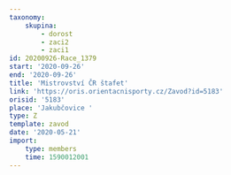 ```yaml
---
taxonomy:
    skupina:
        - dorost
        - zaci2
        - zaci1
id: 20200926-Race_1379
start: '2020-09-26'
end: '2020-09-26'
title: 'Mistrovství ČR štafet'
link: 'https://oris.orientacnisporty.cz/Zavod?id=5183'
orisid: '5183'
place: 'Jakubčovice '
type: Z
template: zavod
date: '2020-05-21'
import:
    type: members
    time: 1590012001
---
```

